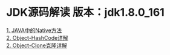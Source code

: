 # JDK源码解读  版本：jdk1.8.0_161
[1. JAVA中的Native方法](https://github.com/lk6678979/jdk-sourcea-code/blob/master/Native%E6%96%B9%E6%B3%95%E4%BB%8B%E7%BB%8D.md)  
[2. Object-HashCode详解](https://github.com/lk6678979/jdk-sourcea-code/blob/master/Object%E7%B1%BB/HashCode%E8%AF%A6%E8%A7%A3.md)  
[2. Object-Clone克隆详解](https://github.com/lk6678979/jdk-sourcea-code/blob/master/Object%E7%B1%BB/Clone%E5%85%8B%E9%9A%86%E8%AF%A6%E8%A7%A3.md)  
